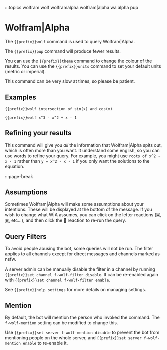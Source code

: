 :::topics wolfram wolf wolframalpha wolfram|alpha wa alpha pup

# Wolfram|Alpha

The `{{prefix}}wolf` command is used to query Wolfram|Alpha.

The `{{prefix}}pup` command will produce fewer results.

You can use the `{{prefix}}theme` command to change the colour of the results.
You can use the `{{prefix}}units` command to set your default units (metric or imperial).

This command can be very slow at times, so please be patient.

## Examples

`{{prefix}}wolf intersection of sin(x) and cos(x)`

`{{prefix}}wolf x^3 - x^2 + x - 1`

## Refining your results

This command will give you *all* the information that Wolfram|Alpha spits out, which is often more than you want. It understand some english, so you can use words to refine your query. For example, you might use `roots of x^2 - x - 1` rather than `y = x^2 - x - 1` if you only want the solutions to the equation.

:::page-break

## Assumptions

Sometimes Wolfram|Alpha will make some assumptions about your intentions. These will be displayed at the bottom of the message. If you wish to change what W|A assumes, you can click on the letter reactions (🇦, 🇧, etc...), and then click the 🔄 reaction to re-run the query.

## Query Filters

To avoid people abusing the bot, some queries will not be run. The filter applies to all channels except for direct messages and channels marked as nsfw.

A server admin can be manually disable the filter in a channel by running `{{prefix}}set channel f-wolf-filter disable`.
It can be re-enabled again with `{{prefix}}set channel f-wolf-filter enable`.

See `{{prefix}}help settings` for more details on managing settings.

## Mention

By default, the bot will mention the person who invoked the command. The `f-wolf-mention` setting can be modified to change this.

Use `{{prefix}}set server f-wolf-mention disable` to prevent the bot from mentioning people on the whole server, and `{{prefix}}set server f-wolf-mention enable` to re-enable it.
